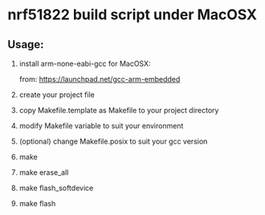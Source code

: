 nrf51822 build script under MacOSX
=================================

Usage:
------

1. install arm-none-eabi-gcc for MacOSX:

    from: https://launchpad.net/gcc-arm-embedded

2. create your project file

3. copy Makefile.template as Makefile to your project directory

4. modify Makefile variable to suit your environment

5. (optional) change Makefile.posix to suit your gcc version

6. make

7. make erase_all

8. make flash_softdevice

9. make flash

